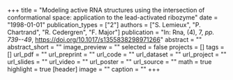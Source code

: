 +++
title = "Modeling active RNA structures using the intersection of conformational space: application to the lead-activated ribozyme"
date = "1998-01-01"
publication_types = ["2"]
authors = ["S. Lemieux", "P. Chartrand", "R. Cedergren", "F. Major"]
publication = "In: Rna, (4), 7, _pp. 739--49_, https://doi.org/10.1017/s1355838298971266"
abstract = ""
abstract_short = ""
image_preview = ""
selected = false
projects = []
tags = []
url_pdf = ""
url_preprint = ""
url_code = ""
url_dataset = ""
url_project = ""
url_slides = ""
url_video = ""
url_poster = ""
url_source = ""
math = true
highlight = true
[header]
image = ""
caption = ""
+++
